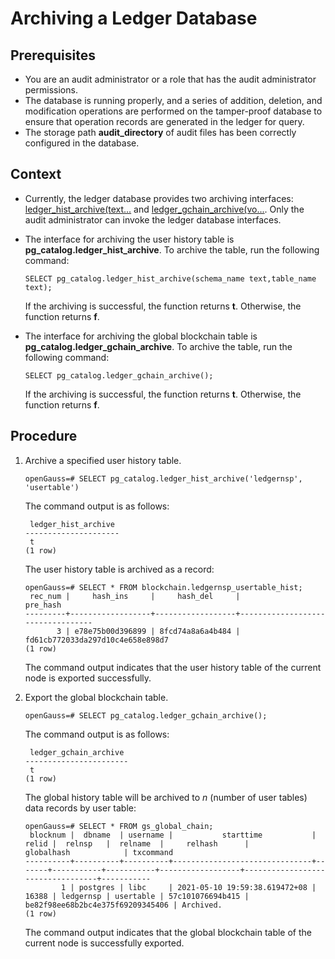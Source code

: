 # Archiving a Ledger Database<a name="EN-US_TOPIC_0000001099967652"></a>

## Prerequisites<a name="en-us_topic_0059778013_sfe45a1031ec347ba820649c0cec52027"></a>

-   You are an audit administrator or a role that has the audit administrator permissions.
-   The database is running properly, and a series of addition, deletion, and modification operations are performed on the tamper-proof database to ensure that operation records are generated in the ledger for query.
-   The storage path  **audit\_directory**  of audit files has been correctly configured in the database.

## Context<a name="en-us_topic_0059778013_s15667753cb2542158661ae3f96cab067"></a>

-   Currently, the ledger database provides two archiving interfaces:  [ledger\_hist\_archive\(text...](../SQLReference/ledger-database-functions.md#li18806468138)  and  [ledger\_gchain\_archive\(vo...](../SQLReference/ledger-database-functions.md#li988064691317). Only the audit administrator can invoke the ledger database interfaces.
-   The interface for archiving the user history table is  **pg\_catalog.ledger\_hist\_archive**. To archive the table, run the following command:

    ```
    SELECT pg_catalog.ledger_hist_archive(schema_name text,table_name text);
    ```

    If the archiving is successful, the function returns  **t**. Otherwise, the function returns  **f**.

-   The interface for archiving the global blockchain table is  **pg\_catalog.ledger\_gchain\_archive**. To archive the table, run the following command:

    ```
    SELECT pg_catalog.ledger_gchain_archive();
    ```

    If the archiving is successful, the function returns  **t**. Otherwise, the function returns  **f**.


## Procedure<a name="section199001315531"></a>

1.  Archive a specified user history table.

    ```
    openGauss=# SELECT pg_catalog.ledger_hist_archive('ledgernsp', 'usertable')
    ```

    The command output is as follows:

    ```
     ledger_hist_archive
    ---------------------
     t
    (1 row)
    ```

    The user history table is archived as a record:

    ```
    openGauss=# SELECT * FROM blockchain.ledgernsp_usertable_hist;
     rec_num |     hash_ins     |     hash_del     |             pre_hash
    ---------+------------------+------------------+----------------------------------
           3 | e78e75b00d396899 | 8fcd74a8a6a4b484 | fd61cb772033da297d10c4e658e898d7
    (1 row)
    ```

    The command output indicates that the user history table of the current node is exported successfully.

2.  Export the global blockchain table.

    ```
    openGauss=# SELECT pg_catalog.ledger_gchain_archive();
    ```

    The command output is as follows:

    ```
     ledger_gchain_archive
    -----------------------
     t
    (1 row)
    ```

    The global history table will be archived to  _n_  \(number of user tables\) data records by user table:

    ```
    openGauss=# SELECT * FROM gs_global_chain;
     blocknum |  dbname  | username |           starttime           | relid |  relnsp   |  relname  |     relhash      |            globalhash            | txcommand
    ----------+----------+----------+-------------------------------+-------+-----------+-----------+------------------+----------------------------------+-----------
            1 | postgres | libc     | 2021-05-10 19:59:38.619472+08 | 16388 | ledgernsp | usertable | 57c101076694b415 | be82f98ee68b2bc4e375f69209345406 | Archived.
    (1 row)
    ```

    The command output indicates that the global blockchain table of the current node is successfully exported.


